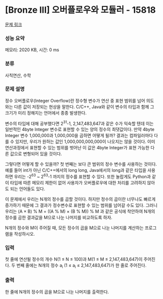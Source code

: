 # [Bronze III] 오버플로우와 모듈러 - 15818 

[문제 링크](https://www.acmicpc.net/problem/15818) 

### 성능 요약

메모리: 2020 KB, 시간: 0 ms

### 분류

사칙연산, 수학

### 문제 설명

<p>정수 오버플로우(Integer Overflow)란 정수형 변수가 연산 중 표현 범위를 넘어 의도와는 다른 값이 저장되는 현상을 말한다. C/C++, Java와 같이 변수의 타입과 함께 그 크기가 미리 정해지는 언어에서 종종 발생한다.</p>

<p>변수의 타입에 대해 공부했다면 2<sup>31</sup>-1, 2,147,483,647과 같은 수가 익숙할 텐데 이는 일반적인 4byte Integer 변수로 표현할 수 있는 양의 정수의 최댓값이다. 만약 4byte Integer 변수 1,000,000과 1,000,000을 곱하면 어떻게 될까? 결과는 컴파일러마다 다를 수 있지만, 우리가 원하는 값인 1,000,000,000,000이 나오지는 않을 것이다. 이미 연산과정에서 표현할 수 있는 범위를 벗어난 이 값은 4byte Integer가 표현 가능한 다른 값으로 변형되어 있을 것이다.</p>

<p>그렇다면 어떻게 할 수 있을까? 첫 번째는 보다 큰 범위의 정수 변수를 사용하는 것이다. 예를 들어 int가 아닌 C/C++에서의 long long, Java에서의 long과 같은 타입을 사용하면 우리는 -2<sup>63</sup> ~ 2<sup>63</sup>-1 까지의 정수를 표현할 수 있다. 또한 놀랍게도 Python과 같이 타입에 따른 메모리 제한이 없어 사용자가 오버플로우에 대한 처리를 고려하지 않아도 되는 언어들도 있다.</p>

<p>이 문제에서 우리는 N개의 정수를 곱할 것이다. 하지만 정수의 곱이란 너무나도 빠르게 증가하기 때문에 그 결과가 정수변수로 표현할 수 있는 범위를 넘어갈 수도 있다. 그러니 우리는 (A × B) % M = ((A % M) × (B % M)) % M 과 같은 공식에 착안하여 N개의 정수를 곱한 결과값을 M으로 나눈 나머지를 비교하도록 하자.</p>

<p>N개의 정수와 M이 주어질 때, 모든 정수의 곱을 M으로 나눈 나머지를 계산하는 프로그램을 작성하시오.</p>

### 입력 

 <p>첫 줄에 연산될 정수의 개수 N(1 ≤ N ≤ 100)과 M(1 ≤ M ≤ 2,147,483,647)이 주어진다. 두 번째 줄에는 N개의 정수 a<sub>i</sub> (1 ≤ a<sub>i</sub> ≤ 2,147,483,647)가 한 줄로 주어진다. </p>

### 출력 

 <p>한 줄에 N개의 정수의 곱을 M으로 나눈 나머지를 출력한다.</p>

